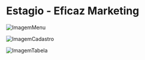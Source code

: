# Estagio - Eficaz Marketing

![ImagemMenu](https://user-images.githubusercontent.com/81427562/112649611-5b35fc00-8e29-11eb-9997-01896174d554.png)

![ImagemCadastro](https://user-images.githubusercontent.com/81427562/112649762-799bf780-8e29-11eb-9a50-bf0f8dfe3710.png)

![ImagemTabela](https://user-images.githubusercontent.com/81427562/112649845-92a4a880-8e29-11eb-831c-d9df05beba07.png)
